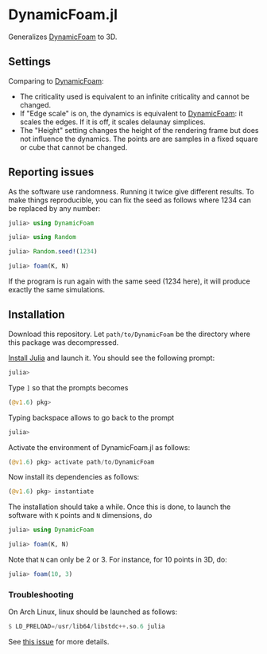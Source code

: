 # DynamicFoam.jl

Generalizes [DynamicFoam](https://github.com/weigert/DynamicFoam) to 3D.

## Settings

Comparing to [DynamicFoam](https://github.com/weigert/DynamicFoam):
* The criticality used is equivalent to an infinite criticality and cannot be changed.
* If "Edge scale" is on, the dynamics is equivalent to [DynamicFoam](https://github.com/weigert/DynamicFoam): it scales the edges. If it is off, it scales delaunay simplices.
* The "Height" setting changes the height of the rendering frame but does not influence the dynamics. The points are are samples in a fixed square or cube that cannot be changed.

## Reporting issues

As the software use randomness. Running it twice give different results.
To make things reproducible, you can fix the seed as follows where 1234 can be replaced by any number:
```julia
julia> using DynamicFoam

julia> using Random

julia> Random.seed!(1234)

julia> foam(K, N)
```
If the program is run again with the same seed (1234 here), it will produce exactly the same simulations.

## Installation

Download this repository. Let `path/to/DynamicFoam` be the directory where this package was decompressed.

[Install Julia](https://julialang.org/downloads/) and launch it. You should see the following prompt:
```julia
julia>
```
Type `]` so that the prompts becomes
```julia
(@v1.6) pkg>
```
Typing backspace allows to go back to the prompt
```julia
julia>
```
Activate the environment of DynamicFoam.jl as follows:
```julia
(@v1.6) pkg> activate path/to/DynamicFoam
```
Now install its dependencies as follows:
```julia
(@v1.6) pkg> instantiate
```
The installation should take a while.
Once this is done, to launch the software with `K` points and `N` dimensions, do
```julia
julia> using DynamicFoam

julia> foam(K, N)
```
Note that `N` can only be 2 or 3.
For instance, for 10 points in 3D, do:
```julia
julia> foam(10, 3)
```

### Troubleshooting

On Arch Linux, linux should be launched as follows:
```julia
$ LD_PRELOAD=/usr/lib64/libstdc++.so.6 julia
```
See [this issue](https://github.com/JuliaGL/GLFW.jl/issues/198) for more details.
